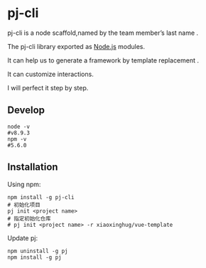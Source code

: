 # pj-cli
pj-cli is a node scaffold,named by  the team member’s last name .

The pj-cli library exported as [Node.js](https://nodejs.org/) modules.

It can help us to generate a framework by template replacement .

It can customize interactions.

I will perfect it step by step.

## Develop
```shell
node -v
#v8.9.3
npm -v
#5.6.0
```

## Installation

Using npm:

```shell
npm install -g pj-cli
# 初始化项目
pj init <project name>
# 指定初始化仓库
# pj init <project name> -r xiaoxinghug/vue-template
```

Update pj:

```shell
npm uninstall -g pj
npm install -g pj
```









